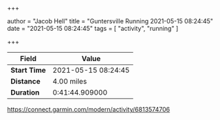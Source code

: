 +++

author = "Jacob Hell"
title = "Guntersville Running 2021-05-15 08:24:45"
date = "2021-05-15 08:24:45"
tags = [
    "activity", "running"
]

+++

<!--more-->

|Field  |Value  |
|--- | --- |
|**Start Time**|2021-05-15 08:24:45|
|**Distance**|4.00 miles|
|**Duration**|0:41:44.909000|

https://connect.garmin.com/modern/activity/6813574706